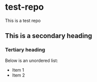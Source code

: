 # test-repo
This is a test repo


## This is a secondary heading
### Tertiary heading


Below is an unordered list:
* Item 1
* Item 2
